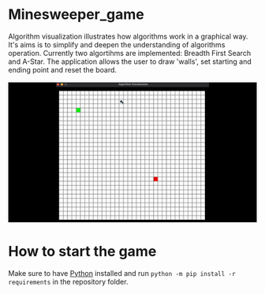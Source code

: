 # Minesweeper_game
Algorithm visualization illustrates how algorithms work in a graphical way. It's aims is to simplify and deepen the understanding of algorithms operation. Currently two algortihms are implemented: Breadth First Search and A-Star. The application allows the user to draw 'walls', set starting and ending point and reset the board.
<br></br>
![alt text](https://github.com/MartinUzunov/Algorithm_Visualization/blob/master/Visualization.gif)

# How to start the game
Make sure to have [Python](https://python.org) installed and run `python -m pip install -r requirements` in the repository folder.
